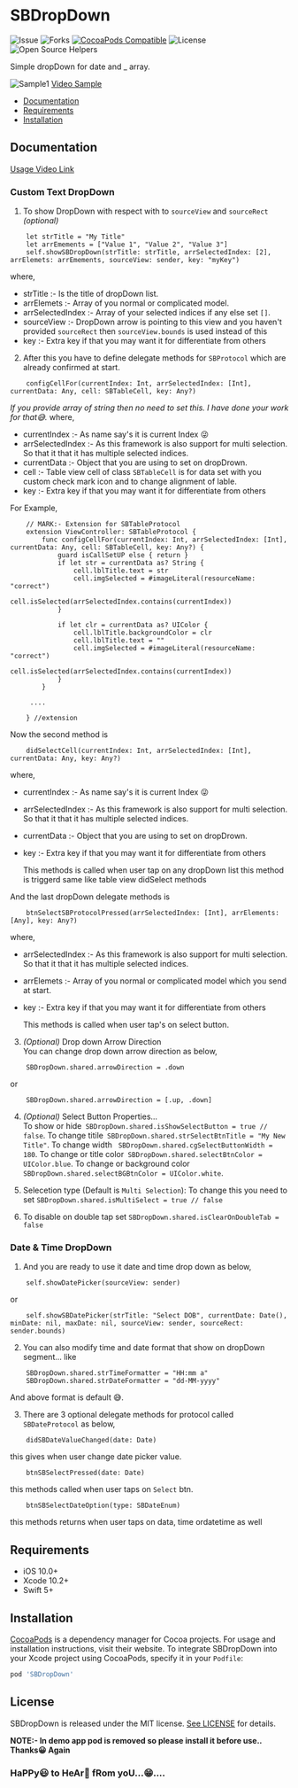 # SBDropDown
![Issue](https://img.shields.io/github/issues/ShashikantBhadke/SBDropDown?style=plastic)
![Forks](https://img.shields.io/github/forks/ShashikantBhadke/SBDropDown)
[![CocoaPods Compatible](https://img.shields.io/cocoapods/v/SBDropDown.svg)](http://cocoapods.org/pods/SBDropDown)
![License](https://img.shields.io/github/license/ShashikantBhadke/SBDropDown)
![Open Source Helpers](https://www.codetriage.com/shashikantbhadke/sbdropdown/badges/users.svg)


Simple dropDown for date and _ array.
     
![Sample1](https://raw.githubusercontent.com/ShashikantBhadke/SBDropDown/master/Screenshot%202019-08-20%20at%2011.20.24%20PM.png)
[Video Sample](https://youtu.be/vGMET0_PnT0)

- [Documentation](#Documentation)
- [Requirements](#Requirements)
- [Installation](#Installation)


## Documentation

[Usage Video Link](https://youtu.be/8LJ9ktKGfDM)

### Custom Text DropDown

1) To show DropDown with respect with to ``` sourceView ``` and ``` sourceRect ```  *(optional)* 

``` 
    let strTitle = "My Title"
    let arrEmements = ["Value 1", "Value 2", "Value 3"] 
    self.showSBDropDown(strTitle: strTitle, arrSelectedIndex: [2], arrElemets: arrEmements, sourceView: sender, key: "myKey")
```
where,
- strTitle :- Is the title of dropDown list.
- arrElemets :- Array of you normal or complicated model.
- arrSelectedIndex :- Array of your selected indices if any else set `[]`.
- sourceView :- DropDown arrow is pointing to this view and you haven't provided  `sourceRect` then `sourceView.bounds` is used instead of this
- key :- Extra key if that you may want it for differentiate from others

2) After this you have to define delegate methods for ``` SBProtocol ``` which are already confirmed at start.
```
    configCellFor(currentIndex: Int, arrSelectedIndex: [Int], currentData: Any, cell: SBTableCell, key: Any?)
```
*If you provide array of string then no need to set this. I have done your work for that😅.*
where,
- currentIndex :- As name say's it is current Index 😜
-  arrSelectedIndex :- As this framework is also support for multi selection. So that it that it has multiple selected indices.
- currentData :- Object that you are using to set on dropDrown. 
- cell :-  Table view cell of class ``` SBTableCell ```  is for data set with you custom check mark icon and to change alignment of lable.
- key :- Extra key if that you may want it for differentiate from others

For Example,

``` 
    // MARK:- Extension for SBTableProtocol
    extension ViewController: SBTableProtocol {
        func configCellFor(currentIndex: Int, arrSelectedIndex: [Int], currentData: Any, cell: SBTableCell, key: Any?) {
            guard isCallSetUP else { return }
            if let str = currentData as? String {
                cell.lblTitle.text = str
                cell.imgSelected = #imageLiteral(resourceName: "correct")
                cell.isSelected(arrSelectedIndex.contains(currentIndex))
            }
            
            if let clr = currentData as? UIColor {
                cell.lblTitle.backgroundColor = clr
                cell.lblTitle.text = ""
                cell.imgSelected = #imageLiteral(resourceName: "correct")
                cell.isSelected(arrSelectedIndex.contains(currentIndex))
            }
        }
        
     ....
     
    } //extension
```

Now the second method is
```
    didSelectCell(currentIndex: Int, arrSelectedIndex: [Int], currentData: Any, key: Any?)
```
where,
- currentIndex :- As name say's it is current Index 😜
-  arrSelectedIndex :- As this framework is also support for multi selection. So that it that it has multiple selected indices.
- currentData :- Object that you are using to set on dropDrown. 
- key :- Extra key if that you may want it for differentiate from others

    This methods is called when user tap on any dropDown list this method is triggerd same like table view didSelect methods 

And the last dropDown delegate methods is 
```
    btnSelectSBProtocolPressed(arrSelectedIndex: [Int], arrElements: [Any], key: Any?)
```
where,
-  arrSelectedIndex :- As this framework is also support for multi selection. So that it that it has multiple selected indices.
- arrElemets :- Array of you normal or complicated model which you send at start.
- key :- Extra key if that you may want it for differentiate from others

    This methods is called when user tap's on select button.


3) *(Optional)* Drop down Arrow Direction  
    You can change drop down arrow direction as below,
``` 
    SBDropDown.shared.arrowDirection = .down
```
or
       
``` 
    SBDropDown.shared.arrowDirection = [.up, .down]
```

4)  *(Optional)* Select Button Properties...  
To show or hide` SBDropDown.shared.isShowSelectButton = true // false`.
To change titile` SBDropDown.shared.strSelectBtnTitle = "My New Title"`. 
To change width ` SBDropDown.shared.cgSelectButtonWidth = 180`.
To change or title color` SBDropDown.shared.selectBtnColor = UIColor.blue`.
To change or background color` SBDropDown.shared.selectBGBtnColor = UIColor.white`.

5) Selecetion type (Default is `Multi Selection`):
To change this you need to set ` SBDropDown.shared.isMultiSelect = true // false `
    
6) To disable on double tap set ```SBDropDown.shared.isClearOnDoubleTab = false```

### Date & Time DropDown

1) And you are ready to use it date and time drop down as below,
```
    self.showDatePicker(sourceView: sender)
```
or
```
    self.showSBDatePicker(strTitle: "Select DOB", currentDate: Date(), minDate: nil, maxDate: nil, sourceView: sender, sourceRect: sender.bounds)
```
2) You can also modify time and date format that show on dropDown segment... like
```
    SBDropDown.shared.strTimeFormatter = "HH:mm a" 
    SBDropDown.shared.strDateFormatter = "dd-MM-yyyy"
```
And above format is default 😅.

3) There are 3 optional delegate methods for protocol  called ```SBDateProtocol``` as below,
```
    didSBDateValueChanged(date: Date)
```
this gives when user change date picker value.

```
    btnSBSelectPressed(date: Date)
```
this methods called when user taps on ```Select``` btn.

``` 
    btnSBSelectDateOption(type: SBDateEnum)
```
this methods returns when user taps on data, time ordatetime as well


## Requirements

- iOS 10.0+ 
- Xcode 10.2+
- Swift 5+


## Installation

[CocoaPods](https://cocoapods.org) is a dependency manager for Cocoa projects. For usage and installation instructions, visit their website. To integrate SBDropDown into your Xcode project using CocoaPods, specify it in your `Podfile`:

```ruby
pod 'SBDropDown'
```

## License

SBDropDown is released under the MIT license. [See LICENSE](https://github.com/ShashikantBhadke/SBDropDown/blob/master/LICENSE) for details.


**NOTE:- In demo app pod is removed so please install it before use.. Thanks😀 Again**
### HaPPy😃 to HeAr🤔 fRom yoU...😁....

